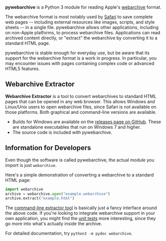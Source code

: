 **pywebarchive** is a Python 3 module for reading Apple's [webarchive](https://en.wikipedia.org/wiki/Webarchive) format.

The webarchive format is most notably used by [Safari](https://www.apple.com/safari/) to save complete web pages -- including external resources like images, scripts, and style sheets -- in a single file. pywebarchive allows other applications, including on non-Apple platforms, to process webarchive files. Applications can read archived content directly, or "extract" the webarchive by converting it to a standard HTML page.

pywebarchive is stable enough for everyday use, but be aware that its support for the webarchive format is a work in progress. In particular, you may encounter issues with pages containing complex code or advanced HTML5 features.


## Webarchive Extractor

**Webarchive Extractor** is a tool to convert webarchives to standard HTML pages that can be opened in any web browser. This allows Windows and Linux/Unix users to open webarchive files, since Safari is not available on those platforms. Both graphical and command-line versions are available.

* Builds for Windows are available on the [releases page on GitHub](https://github.com/bmjcode/pywebarchive/releases).  These are standalone executables that run on Windows 7 and higher.
* The source code is included with pywebarchive.


## Information for Developers

Even though the software is called pywebarchive, the actual module you import is just `webarchive`.

Here's a simple demonstration of converting a webarchive to a standard HTML page:

```python
import webarchive
archive = webarchive.open("example.webarchive")
archive.extract("example.html")
```

The [command-line extractor tool](extractor.py) is basically just a fancy interface around the above code. If you're looking to integrate webarchive support in your own application, you might find the [unit tests](webarchive/test.py) more interesting, since they go more into what's actually inside the archive.

For detailed documentation, try `python3 -m pydoc webarchive`.
